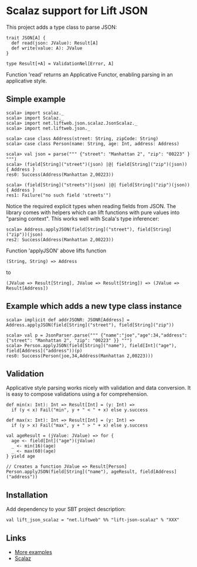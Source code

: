 Scalaz support for Lift JSON
============================

This project adds a type class to parse JSON:

    trait JSON[A] {
      def read(json: JValue): Result[A]
      def write(value: A): JValue
    }

    type Result[+A] = ValidationNel[Error, A]

Function 'read' returns an Applicative Functor, enabling parsing in an applicative style.

Simple example
--------------

    scala> import scalaz._
    scala> import Scalaz._
    scala> import net.liftweb.json.scalaz.JsonScalaz._
    scala> import net.liftweb.json._

    scala> case class Address(street: String, zipCode: String)
    scala> case class Person(name: String, age: Int, address: Address)
  
    scala> val json = parse(""" {"street": "Manhattan 2", "zip": "00223" } """)
    scala> (field[String]("street")(json) |@| field[String]("zip")(json)) { Address }
    res0: Success(Address(Manhattan 2,00223))

    scala> (field[String]("streets")(json) |@| field[String]("zip")(json)) { Address }
    res1: Failure("no such field 'streets'")

Notice the required explicit types when reading fields from JSON. The library comes with helpers which
can lift functions with pure values into "parsing context". This works well with Scala's type inferencer:

    scala> Address.applyJSON(field[String]("street"), field[String]("zip"))(json)
    res2: Success(Address(Manhattan 2,00223))

Function 'applyJSON' above lifts function 

    (String, String) => Address 

to

    (JValue => Result[String], JValue => Result[String]) => (JValue => Result[Address])

Example which adds a new type class instance
--------------------------------------------

    scala> implicit def addrJSONR: JSONR[Address] = Address.applyJSON(field[String]("street"), field[String]("zip"))

    scala> val p = JsonParser.parse(""" {"name":"joe","age":34,"address":{"street": "Manhattan 2", "zip": "00223" }} """)
    scala> Person.applyJSON(field[String]("name"), field[Int]("age"), field[Address]("address"))(p)
    res0: Success(Person(joe,34,Address(Manhattan 2,00223)))

Validation
----------

Applicative style parsing works nicely with validation and data conversion. It is easy to compose 
validations using a for comprehension.

    def min(x: Int): Int => Result[Int] = (y: Int) => 
      if (y < x) Fail("min", y + " < " + x) else y.success

    def max(x: Int): Int => Result[Int] = (y: Int) => 
      if (y > x) Fail("max", y + " > " + x) else y.success

    val ageResult = (jValue: JValue) => for {
      age <- field[Int]("age")(jValue)
      _ <- min(16)(age)
      _ <- max(60)(age)
    } yield age

    // Creates a function JValue => Result[Person]
    Person.applyJSON(field[String]("name"), ageResult, field[Address]("address"))

Installation
------------

Add dependency to your SBT project description:

    val lift_json_scalaz = "net.liftweb" %% "lift-json-scalaz" % "XXX"

Links
-----

* [More examples](https://github.com/lift/framework/tree/master/core/json-scalaz7/src/test/scala/net/liftweb/json/scalaz)
* [Scalaz](http://code.google.com/p/scalaz/)
